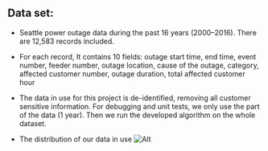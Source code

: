## Data set: 

* Seattle power outage data during the past 16 years (2000–2016). There are 12,583 records included. 

* For each record, It contains 10 fields: outage start time, end time, event number, feeder number, outage location, cause of the outage, category, affected customer number, outage duration, total affected customer hour

* The data in use for this project is de-identified, removing all customer sensitive information. For debugging and unit tests, we only use the part of the data (1 year). Then we run the developed algorithm on the whole dataset.

* The distribution of our data in use ![Alt](https://github.com/rkastilani/PowerOutagePredictor/blob/master/Graphs/classDistribution.png)
